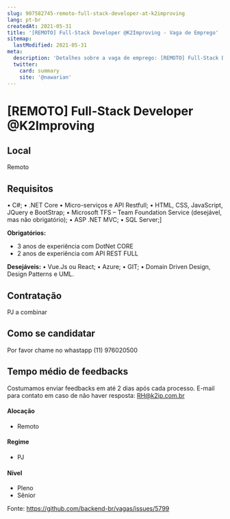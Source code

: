 ```yaml
---
slug: 907582745-remoto-full-stack-developer-at-k2improving
lang: pt-br
createdAt: 2021-05-31
title: '[REMOTO] Full-Stack Developer @K2Improving - Vaga de Emprego'
sitemap:
  lastModified: 2021-05-31
meta:
  description: 'Detalhes sobre a vaga de emprego: [REMOTO] Full-Stack Developer @K2Improving'
  twitter:
    card: summary
    site: '@nawarian'
---
```


# [REMOTO] Full-Stack Developer @K2Improving

## Local
Remoto

## Requisitos
• C#;
• .NET Core
• Micro-serviços e API Restfull;
• HTML, CSS, JavaScript, JQuery e BootStrap;
• Microsoft TFS – Team Foundation Service (desejável, mas não obrigatório);
• ASP .NET MVC;
• SQL Server;]

**Obrigatórios:**
- 3 anos de experiência com DotNet CORE
- 2 anos de experiência com API REST FULL

**Desejáveis:**
• Vue.Js ou React;
• Azure;
• GIT;
• Domain Driven Design, Design Patterns e UML.

## Contratação
PJ a combinar

## Como se candidatar
Por favor chame no whastapp (11) 976020500

## Tempo médio de feedbacks
Costumamos enviar feedbacks em até 2 dias após cada processo.
E-mail para contato em caso de não haver resposta: RH@k2ip.com.br

#### Alocação
- Remoto

#### Regime
- PJ

#### Nível
- Pleno
- Sênior

Fonte: https://github.com/backend-br/vagas/issues/5799